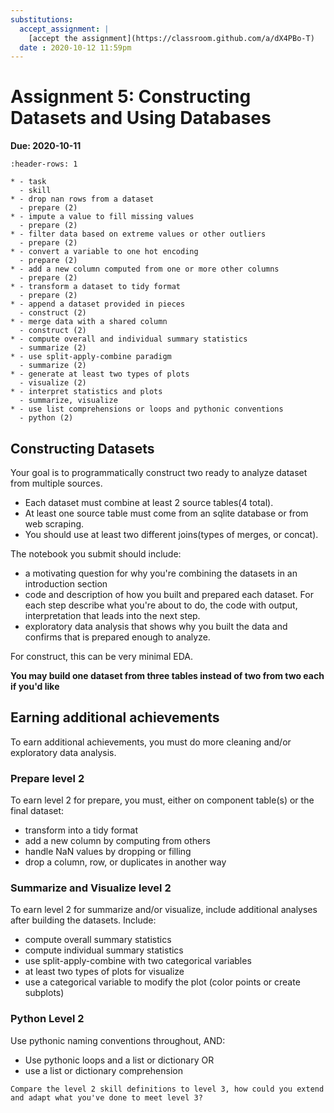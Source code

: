```yaml
---
substitutions:
  accept_assignment: |
    [accept the assignment](https://classroom.github.com/a/dX4PBo-T)
  date : 2020-10-12 11:59pm
---
```

# Assignment 5: Constructing Datasets and Using Databases


__Due: 2020-10-11__

```{list-table} access data from a database and merge multiple tables from a dataset
:header-rows: 1

* - task
  - skill
* - drop nan rows from a dataset
  - prepare (2)
* - impute a value to fill missing values
  - prepare (2)
* - filter data based on extreme values or other outliers
  - prepare (2)
* - convert a variable to one hot encoding
  - prepare (2)
* - add a new column computed from one or more other columns
  - prepare (2)
* - transform a dataset to tidy format
  - prepare (2)
* - append a dataset provided in pieces
  - construct (2)
* - merge data with a shared column
  - construct (2)
* - compute overall and individual summary statistics
  - summarize (2)
* - use split-apply-combine paradigm
  - summarize (2)
* - generate at least two types of plots
  - visualize (2)
* - interpret statistics and plots
  - summarize, visualize
* - use list comprehensions or loops and pythonic conventions
  - python (2)
```


## Constructing Datasets

Your goal is to programmatically construct two ready to analyze dataset from multiple sources.

- Each dataset must combine at least 2 source tables(4 total).
- At least one source table must come from an sqlite database or from web scraping.
- You should use at least two different joins(types of merges, or concat).


The notebook you submit should include:

- a motivating question for why you're combining the datasets in an introduction section
- code and description of how you built and prepared each dataset. For each step describe what you're about to do, the code with output, interpretation that leads into the next step.
- exploratory data analysis that shows why you built the data and confirms that is prepared enough to analyze.

For construct, this can be very minimal EDA.

**You may build one dataset from three tables instead of two from two each if you'd like**

## Earning additional achievements

To earn additional achievements, you must do more cleaning and/or exploratory data analysis.

### Prepare level 2
To earn level 2 for prepare, you must, either on component table(s) or the final dataset:
- transform into a tidy format
- add a new column by computing from others
- handle NaN values by dropping or filling
- drop a column, row, or duplicates in another way

### Summarize and Visualize level 2
To earn level 2 for summarize and/or visualize, include additional analyses after building the datasets.
Include:
- compute overall summary statistics
- compute individual summary statistics
- use split-apply-combine with two categorical variables
- at least two types of plots for visualize
- use a categorical variable to modify the plot (color points or create subplots)


### Python Level 2

Use pythonic naming conventions throughout, AND:

- Use pythonic loops and a list or dictionary OR
- use a list or dictionary comprehension

```{admonition} Thinking Ahead
Compare the level 2 skill definitions to level 3, how could you extend and adapt what you've done to meet level 3? 
```
